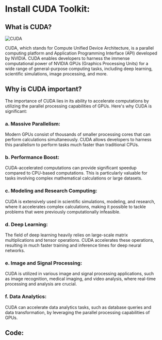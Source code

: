 # Install CUDA Toolkit:

## What is CUDA?

![CUDA](https://oerc.ox.ac.uk/media/12659/nvidia-cuda.jpg?anchor=center&mode=crop&width=950&height=460&rnd=133263876560000000)

CUDA, which stands for Compute Unified Device Architecture, is a parallel computing platform and Application Programming Interface (API) developed by NVIDIA. CUDA enables developers to harness the immense computational power of NVIDIA GPUs (Graphics Processing Units) for a wide range of general-purpose computing tasks, including deep learning, scientific simulations, image processing, and more.

## Why is CUDA important?

The importance of CUDA lies in its ability to accelerate computations by utilizing the parallel processing capabilities of GPUs. Here's why CUDA is significant:

### a. Massive Parallelism: 
Modern GPUs consist of thousands of smaller processing cores that can perform calculations simultaneously. CUDA allows developers to harness this parallelism to perform tasks much faster than traditional CPUs.

### b. Performance Boost: 
CUDA-accelerated computations can provide significant speedup compared to CPU-based computations. This is particularly valuable for tasks involving complex mathematical calculations or large datasets.

### c. Modeling and Research Computing: 
CUDA is extensively used in scientific simulations, modeling, and research, where it accelerates complex calculations, making it possible to tackle problems that were previously computationally infeasible.

### d. Deep Learning: 
The field of deep learning heavily relies on large-scale matrix multiplications and tensor operations. CUDA accelerates these operations, resulting in much faster training and inference times for deep neural networks.

### e. Image and Signal Processing: 
CUDA is utilized in various image and signal processing applications, such as image recognition, medical imaging, and video analysis, where real-time processing and analysis are crucial.

### f. Data Analytics: 
CUDA can accelerate data analytics tasks, such as database queries and data transformation, by leveraging the parallel processing capabilities of GPUs.

## Code:

<script src="https://gist.github.com/maryalexa91/edb6b2ab369945c6db1c6ce233f8dab8.js"></script>
